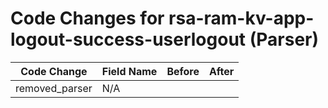 # Code Changes for rsa-ram-kv-app-logout-success-userlogout (Parser)

| Code Change | Field Name | Before | After |
|-------------|------------|--------|-------|
| removed_parser | N/A |  |  |